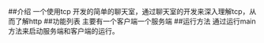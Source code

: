 ##介绍
一个使用tcp 开发的简单的聊天室，通过聊天室的开发来深入理解tcp，从而了解http
##功能列表
主要有一个客户端一个服务端
##运行方法
通过运行main方法来启动服务端和客户端的运行。